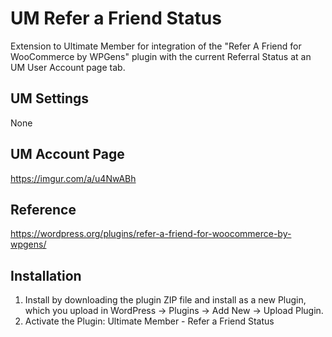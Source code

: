 # UM Refer a Friend Status
Extension to Ultimate Member for integration of the "Refer A Friend for WooCommerce by WPGens" plugin with the current Referral Status at an UM User Account page tab.

## UM Settings
None

## UM Account Page
https://imgur.com/a/u4NwABh

## Reference
https://wordpress.org/plugins/refer-a-friend-for-woocommerce-by-wpgens/

## Installation
1. Install by downloading the plugin ZIP file and install as a new Plugin, which you upload in WordPress -> Plugins -> Add New -> Upload Plugin.
2. Activate the Plugin: Ultimate Member - Refer a Friend Status
